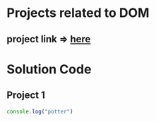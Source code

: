 # Projects related to DOM

## project link => [here](https://stackblitz.com/edit/dom-project-chaiaurcode-uyrvr6?file=index.html)

# Solution Code

## Project 1

```javascript
console.log("potter") 
```
